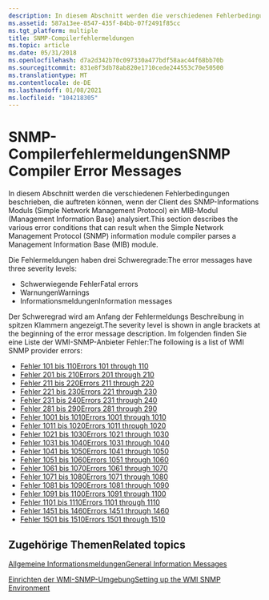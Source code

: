 ```yaml
---
description: In diesem Abschnitt werden die verschiedenen Fehlerbedingungen beschrieben, die auftreten können, wenn der Client des SNMP-Informations Moduls (Simple Network Management Protocol) ein MIB-Modul (Management Information Base) analysiert.
ms.assetid: 587a13ee-8547-435f-84bb-07f2491f85cc
ms.tgt_platform: multiple
title: SNMP-Compilerfehlermeldungen
ms.topic: article
ms.date: 05/31/2018
ms.openlocfilehash: d7a2d342b70c097330a477bdf58aac44f68bb70b
ms.sourcegitcommit: 831e8f3db78ab820e1710cede244553c70e50500
ms.translationtype: MT
ms.contentlocale: de-DE
ms.lasthandoff: 01/08/2021
ms.locfileid: "104218305"
---
```

# <a name="snmp-compiler-error-messages"></a><span data-ttu-id="1be6b-103">SNMP-Compilerfehlermeldungen</span><span class="sxs-lookup"><span data-stu-id="1be6b-103">SNMP Compiler Error Messages</span></span>

<span data-ttu-id="1be6b-104">In diesem Abschnitt werden die verschiedenen Fehlerbedingungen beschrieben, die auftreten können, wenn der Client des SNMP-Informations Moduls (Simple Network Management Protocol) ein MIB-Modul (Management Information Base) analysiert.</span><span class="sxs-lookup"><span data-stu-id="1be6b-104">This section describes the various error conditions that can result when the Simple Network Management Protocol (SNMP) information module compiler parses a Management Information Base (MIB) module.</span></span>

<span data-ttu-id="1be6b-105">Die Fehlermeldungen haben drei Schweregrade:</span><span class="sxs-lookup"><span data-stu-id="1be6b-105">The error messages have three severity levels:</span></span>

-   <span data-ttu-id="1be6b-106">Schwerwiegende Fehler</span><span class="sxs-lookup"><span data-stu-id="1be6b-106">Fatal errors</span></span>
-   <span data-ttu-id="1be6b-107">Warnungen</span><span class="sxs-lookup"><span data-stu-id="1be6b-107">Warnings</span></span>
-   <span data-ttu-id="1be6b-108">Informationsmeldungen</span><span class="sxs-lookup"><span data-stu-id="1be6b-108">Information messages</span></span>

<span data-ttu-id="1be6b-109">Der Schweregrad wird am Anfang der Fehlermeldungs Beschreibung in spitzen Klammern angezeigt.</span><span class="sxs-lookup"><span data-stu-id="1be6b-109">The severity level is shown in angle brackets at the beginning of the error message description.</span></span> <span data-ttu-id="1be6b-110">Im folgenden finden Sie eine Liste der WMI-SNMP-Anbieter Fehler:</span><span class="sxs-lookup"><span data-stu-id="1be6b-110">The following is a list of WMI SNMP provider errors:</span></span>

-   [<span data-ttu-id="1be6b-111">Fehler 101 bis 110</span><span class="sxs-lookup"><span data-stu-id="1be6b-111">Errors 101 through 110</span></span>](errors-101-through-110.md)
-   [<span data-ttu-id="1be6b-112">Fehler 201 bis 210</span><span class="sxs-lookup"><span data-stu-id="1be6b-112">Errors 201 through 210</span></span>](errors-201-through-210.md)
-   [<span data-ttu-id="1be6b-113">Fehler 211 bis 220</span><span class="sxs-lookup"><span data-stu-id="1be6b-113">Errors 211 through 220</span></span>](errors-211-through-220.md)
-   [<span data-ttu-id="1be6b-114">Fehler 221 bis 230</span><span class="sxs-lookup"><span data-stu-id="1be6b-114">Errors 221 through 230</span></span>](errors-221-through-230.md)
-   [<span data-ttu-id="1be6b-115">Fehler 231 bis 240</span><span class="sxs-lookup"><span data-stu-id="1be6b-115">Errors 231 through 240</span></span>](errors-231-through-240.md)
-   [<span data-ttu-id="1be6b-116">Fehler 281 bis 290</span><span class="sxs-lookup"><span data-stu-id="1be6b-116">Errors 281 through 290</span></span>](errors-281-through-290.md)
-   [<span data-ttu-id="1be6b-117">Fehler 1001 bis 1010</span><span class="sxs-lookup"><span data-stu-id="1be6b-117">Errors 1001 through 1010</span></span>](errors-1001-through-1010.md)
-   [<span data-ttu-id="1be6b-118">Fehler 1011 bis 1020</span><span class="sxs-lookup"><span data-stu-id="1be6b-118">Errors 1011 through 1020</span></span>](errors-1011-through-1020.md)
-   [<span data-ttu-id="1be6b-119">Fehler 1021 bis 1030</span><span class="sxs-lookup"><span data-stu-id="1be6b-119">Errors 1021 through 1030</span></span>](errors-1021-through-1030.md)
-   [<span data-ttu-id="1be6b-120">Fehler 1031 bis 1040</span><span class="sxs-lookup"><span data-stu-id="1be6b-120">Errors 1031 through 1040</span></span>](errors-1031-through-1040.md)
-   [<span data-ttu-id="1be6b-121">Fehler 1041 bis 1050</span><span class="sxs-lookup"><span data-stu-id="1be6b-121">Errors 1041 through 1050</span></span>](errors-1041-through-1050.md)
-   [<span data-ttu-id="1be6b-122">Fehler 1051 bis 1060</span><span class="sxs-lookup"><span data-stu-id="1be6b-122">Errors 1051 through 1060</span></span>](errors-1051-through-1060.md)
-   [<span data-ttu-id="1be6b-123">Fehler 1061 bis 1070</span><span class="sxs-lookup"><span data-stu-id="1be6b-123">Errors 1061 through 1070</span></span>](errors-1061-through-1070.md)
-   [<span data-ttu-id="1be6b-124">Fehler 1071 bis 1080</span><span class="sxs-lookup"><span data-stu-id="1be6b-124">Errors 1071 through 1080</span></span>](errors-1071-through-1080.md)
-   [<span data-ttu-id="1be6b-125">Fehler 1081 bis 1090</span><span class="sxs-lookup"><span data-stu-id="1be6b-125">Errors 1081 through 1090</span></span>](errors-1081-through-1090.md)
-   [<span data-ttu-id="1be6b-126">Fehler 1091 bis 1100</span><span class="sxs-lookup"><span data-stu-id="1be6b-126">Errors 1091 through 1100</span></span>](errors-1091-through-1100.md)
-   [<span data-ttu-id="1be6b-127">Fehler 1101 bis 1110</span><span class="sxs-lookup"><span data-stu-id="1be6b-127">Errors 1101 through 1110</span></span>](errors-1101-through-1110.md)
-   [<span data-ttu-id="1be6b-128">Fehler 1451 bis 1460</span><span class="sxs-lookup"><span data-stu-id="1be6b-128">Errors 1451 through 1460</span></span>](errors-1451-through-1460.md)
-   [<span data-ttu-id="1be6b-129">Fehler 1501 bis 1510</span><span class="sxs-lookup"><span data-stu-id="1be6b-129">Errors 1501 through 1510</span></span>](errors-1501-through-1510.md)

## <a name="related-topics"></a><span data-ttu-id="1be6b-130">Zugehörige Themen</span><span class="sxs-lookup"><span data-stu-id="1be6b-130">Related topics</span></span>

<dl> <dt>

[<span data-ttu-id="1be6b-131">Allgemeine Informationsmeldungen</span><span class="sxs-lookup"><span data-stu-id="1be6b-131">General Information Messages</span></span>](general-information-messages.md)
</dt> <dt>

[<span data-ttu-id="1be6b-132">Einrichten der WMI-SNMP-Umgebung</span><span class="sxs-lookup"><span data-stu-id="1be6b-132">Setting up the WMI SNMP Environment</span></span>](setting-up-the-wmi-snmp-environment.md)
</dt> </dl>

 

 



